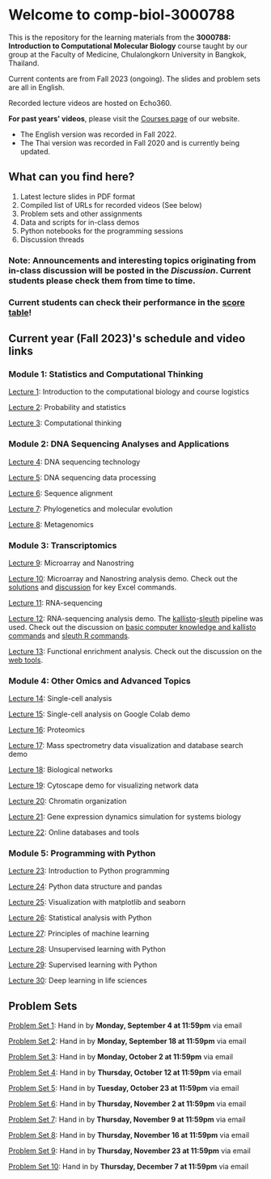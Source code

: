 # Welcome to comp-biol-3000788
This is the repository for the learning materials from the **3000788: Introduction to Computational Molecular Biology** course taught by our group at the Faculty of Medicine, Chulalongkorn University in Bangkok, Thailand.

Current contents are from Fall 2023 (ongoing). The slides and problem sets are all in English.

Recorded lecture videos are hosted on Echo360.

**For past years' videos**, please visit the [Courses page](http://cmb.md.chula.ac.th/courses.html) of our website.
* The English version was recorded in Fall 2022.
* The Thai version was recorded in Fall 2020 and is currently being updated.

## What can you find here?
1. Latest lecture slides in PDF format
2. Compiled list of URLs for recorded videos (See below)
3. Problem sets and other assignments
4. Data and scripts for in-class demos
5. Python notebooks for the programming sessions
6. Discussion threads

### Note: Announcements and interesting topics originating from in-class discussion will be posted in the *Discussion*. Current students please check them from time to time.

### Current students can check their performance in the [score table](https://github.com/cmb-chula/comp-biol-3000788/blob/main/PS_scores.md)!

## Current year (Fall 2023)'s schedule and video links
### Module 1: Statistics and Computational Thinking
[Lecture 1](https://echo360.net.au/media/becfed9c-ca3b-4d4f-ab8a-2a40c553875e/public): Introduction to the computational biology and course logistics

[Lecture 2](https://echo360.net.au/media/3301f110-5c8b-4eb4-8f2e-9ceaf5aca7bc/public): Probability and statistics

[Lecture 3](https://echo360.net.au/media/7d6af43f-46d0-4bab-8191-2ced1c7c17ee/public): Computational thinking

### Module 2: DNA Sequencing Analyses and Applications
[Lecture 4](https://echo360.net.au/media/a8cfd219-7cc1-4eae-a788-425ab61476d4/public): DNA sequencing technology

[Lecture 5](https://echo360.net.au/media/5e532dfc-77d8-4076-ad15-591734acd8ca/public): DNA sequencing data processing

[Lecture 6](https://echo360.net.au/media/189d2cab-2749-4bbc-82da-901994632a70/public): Sequence alignment

[Lecture 7](https://echo360.net.au/media/16aee845-a572-486a-bec6-e9b3bb855358/public): Phylogenetics and molecular evolution

[Lecture 8](https://echo360.net.au/media/03f1fe34-a83d-4788-9cbd-9338251e5df1/public): Metagenomics

### Module 3: Transcriptomics
[Lecture 9](https://echo360.net.au/media/eb752668-3e35-4f36-9fb1-76d49a017b0c/public): Microarray and Nanostring

[Lecture 10](https://echo360.net.au/media/c940cb06-30d3-4767-977c-eeeca5f9671f/public): Microarray and Nanostring analysis demo. Check out the [solutions](https://github.com/cmb-chula/comp-biol-3000788/tree/main/demo) and [discussion](https://github.com/cmb-chula/comp-biol-3000788/discussions/12) for key Excel commands.

[Lecture 11](https://echo360.net.au/media/986687ab-f3f5-451c-bf8f-99ee68432df4/public): RNA-sequencing

[Lecture 12](https://echo360.net.au/media/282e5ddb-2b68-4e3a-b71c-bba66567b054/public): RNA-sequencing analysis demo. The [kallisto](https://pachterlab.github.io/kallisto/)-[sleuth](https://pachterlab.github.io/sleuth/) pipeline was used. Check out the discussion on [basic computer knowledge and kallisto commands](https://github.com/cmb-chula/comp-biol-3000788/discussions/13) and [sleuth R commands](https://github.com/cmb-chula/comp-biol-3000788/discussions/14).

[Lecture 13](https://echo360.net.au/media/f29e588b-33c7-46c0-aea1-8d340bb88131/public): Functional enrichment analysis. Check out the discussion on the [web tools](https://github.com/cmb-chula/comp-biol-3000788/discussions/16).

### Module 4: Other Omics and Advanced Topics
[Lecture 14](https://echo360.net.au/media/2eecb19c-a9fb-4bea-9e43-6abf23eade59/public): Single-cell analysis

[Lecture 15](https://echo360.net.au/media/3d5ad384-c6ff-4f42-9696-2ab43feb3c4c/public): Single-cell analysis on Google Colab demo

[Lecture 16](https://echo360.net.au/media/9c5c82f8-d592-471c-8e0c-f5288254d041/public): Proteomics

[Lecture 17](https://echo360.net.au/media/5ee2cac2-a775-4933-9c5c-6603009cc547/public): Mass spectrometry data visualization and database search demo

[Lecture 18](https://echo360.net.au/media/511f3b2b-9cfd-41a7-a8b1-a6f8b963635a/public): Biological networks

[Lecture 19](https://echo360.net.au/media/5f927b6b-10c7-49b2-9752-fcc46b112d86/public): Cytoscape demo for visualizing network data

[Lecture 20](https://echo360.net.au/media/97db4779-18c4-4f4f-94cf-51c5d6410a20/public): Chromatin organization

[Lecture 21](https://echo360.net.au/media/d1b33b80-b9c3-4d41-936f-7fa132e5f7fd/public): Gene expression dynamics simulation for systems biology

[Lecture 22](https://echo360.net.au/media/3b75d5cb-5984-4958-9a8e-c26a930a243a/public): Online databases and tools 

### Module 5: Programming with Python
[Lecture 23](https://echo360.net.au/media/9d05a6ef-36bb-4e96-a129-a55655447bf7/public): Introduction to Python programming

[Lecture 24](https://echo360.net.au/media/aebd9005-2722-42a5-b0e2-05a385f2ff58/public): Python data structure and pandas

[Lecture 25](https://echo360.net.au/media/55438214-4174-44cd-9d81-ca56bf588213/public): Visualization with matplotlib and seaborn

[Lecture 26](https://echo360.net.au/media/07ce11b3-c85a-4fd7-926d-fa1b8a0f0ac5/public): Statistical analysis with Python

[Lecture 27](https://echo360.net.au/media/c0224163-8c78-45cc-bf10-fe0d4ee41e41/public): Principles of machine learning

[Lecture 28](https://echo360.net.au/media/448df2e4-3601-40d5-812f-25227b1ee225/public): Unsupervised learning with Python

[Lecture 29](https://echo360.net.au/media/d1d26869-db79-4871-8c12-d683c4dfc04f/public): Supervised learning with Python

[Lecture 30](https://echo360.net.au/media/f861b24b-a167-40ad-b2cb-180066d40355/public): Deep learning in life sciences

## Problem Sets
[Problem Set 1](https://github.com/cmb-chula/comp-biol-3000788/blob/main/problem-sets/3000788_Fall2023_PS1_083423.pdf): Hand in by **Monday, September 4 at 11:59pm** via email

[Problem Set 2](https://github.com/cmb-chula/comp-biol-3000788/blob/main/problem-sets/3000788_Fall2023_PS2_090423.pdf): Hand in by **Monday, September 18 at 11:59pm** via email

[Problem Set 3](https://github.com/cmb-chula/comp-biol-3000788/blob/main/problem-sets/3000788_Fall2023_PS3_091823.pdf): Hand in by **Monday, October 2 at 11:59pm** via email

[Problem Set 4](https://github.com/cmb-chula/comp-biol-3000788/blob/main/problem-sets/3000788_Fall2023_PS4_100223.pdf): Hand in by **Thursday, October 12 at 11:59pm** via email

[Problem Set 5](https://github.com/cmb-chula/comp-biol-3000788/blob/main/problem-sets/3000788_Fall2023_PS5_101223.pdf): Hand in by **Tuesday, October 23 at 11:59pm** via email

[Problem Set 6](https://github.com/cmb-chula/comp-biol-3000788/blob/main/problem-sets/3000788_Fall2023_PS6_102323.pdf): Hand in by **Thursday, November 2 at 11:59pm** via email

[Problem Set 7](https://github.com/cmb-chula/comp-biol-3000788/blob/main/problem-sets/3000788_Fall2023_PS7_110223.pdf): Hand in by **Thursday, November 9 at 11:59pm** via email

[Problem Set 8](https://github.com/cmb-chula/comp-biol-3000788/blob/main/problem-sets/3000788_Fall2023_PS8_110923.ipynb): Hand in by **Thursday, November 16 at 11:59pm** via email

[Problem Set 9](https://github.com/cmb-chula/comp-biol-3000788/blob/main/problem-sets/3000788_Fall2023_PS9_111623.ipynb): Hand in by **Thursday, November 23 at 11:59pm** via email

[Problem Set 10](https://github.com/cmb-chula/comp-biol-3000788/blob/main/problem-sets/3000788_Fall2023_PS10_112323.ipynb): Hand in by **Thursday, December 7 at 11:59pm** via email
